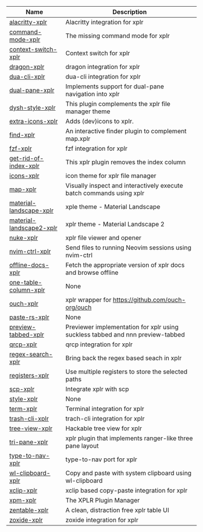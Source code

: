 | Name | Description |
| ---- | ----------- |
| [alacritty-xplr](https://github.com/sayanarijit/alacritty.xplr) | Alacritty integration for xplr |
| [command-mode-xplr](https://github.com/sayanarijit/command-mode.xplr) | The missing command mode for xplr |
| [context-switch-xplr](https://github.com/igorepst/context-switch.xplr) | Context switch for xplr |
| [dragon-xplr](https://github.com/sayanarijit/dragon.xplr) | dragon integration for xplr |
| [dua-cli-xplr](https://github.com/sayanarijit/dua-cli.xplr) | dua-cli integration for xplr |
| [dual-pane-xplr](https://github.com/sayanarijit/dual-pane.xplr) | Implements support for dual-pane navigation into xplr |
| [dysh-style-xplr](https://github.com/dy-sh/dysh-style.xplr) | This plugin complements the xplr file manager theme |
| [extra-icons-xplr](https://github.com/dtomvan/extra-icons.xplr) | Adds (dev)icons to xplr. |
| [find-xplr](https://github.com/sayanarijit/find.xplr) | An interactive finder plugin to complement map.xplr |
| [fzf-xplr](https://github.com/sayanarijit/fzf.xplr) | fzf integration for xplr |
| [get-rid-of-index-xplr](https://github.com/dy-sh/get-rid-of-index.xplr) | This xplr plugin removes the index column |
| [icons-xplr](https://github.com/prncss-xyz/icons.xplr) | icon theme for xplr file manager |
| [map-xplr](https://github.com/sayanarijit/map.xplr) | Visually inspect and interactively execute batch commands using xplr |
| [material-landscape-xplr](https://github.com/sayanarijit/material-landscape.xplr) | xple theme - Material Landscape |
| [material-landscape2-xplr](https://github.com/sayanarijit/material-landscape2.xplr) | xplr theme - Material Landscape 2 |
| [nuke-xplr](https://github.com/Junker/nuke.xplr) | xplr file viewer and opener |
| [nvim-ctrl-xplr](https://github.com/sayanarijit/nvim-ctrl.xplr) | Send files to running Neovim sessions using nvim-ctrl |
| [offline-docs-xplr](https://github.com/sayanarijit/offline-docs.xplr) | Fetch the appropriate version of xplr docs and browse offline |
| [one-table-column-xplr](https://github.com/duganchen/one-table-column.xplr) | None |
| [ouch-xplr](https://github.com/dtomvan/ouch.xplr) | xplr wrapper for https://github.com/ouch-org/ouch |
| [paste-rs-xplr](https://github.com/dtomvan/paste-rs.xplr) | None |
| [preview-tabbed-xplr](https://github.com/sayanarijit/preview-tabbed.xplr) | Previewer implementation for xplr using suckless tabbed and nnn preview-tabbed |
| [qrcp-xplr](https://github.com/sayanarijit/qrcp.xplr) | qrcp integration for xplr |
| [regex-search-xplr](https://github.com/sayanarijit/regex-search.xplr) | Bring back the regex based seach in xplr |
| [registers-xplr](https://github.com/sayanarijit/registers.xplr) | Use multiple registers to store the selected paths |
| [scp-xplr](https://github.com/sayanarijit/scp.xplr) | Integrate xplr with scp |
| [style-xplr](https://github.com/emsquid/style.xplr) | None |
| [term-xplr](https://github.com/dtomvan/term.xplr) | Terminal integration for xplr |
| [trash-cli-xplr](https://github.com/sayanarijit/trash-cli.xplr) | trach-cli integration for xplr |
| [tree-view-xplr](https://github.com/sayanarijit/tree-view.xplr) | Hackable tree view for xplr |
| [tri-pane-xplr](https://github.com/sayanarijit/tri-pane.xplr) | xplr plugin that implements ranger-like three pane layout |
| [type-to-nav-xplr](https://github.com/sayanarijit/type-to-nav.xplr) | type-to-nav port for xplr |
| [wl-clipboard-xplr](https://github.com/sayanarijit/wl-clipboard.xplr) | Copy and paste with system clipboard using wl-clipboard |
| [xclip-xplr](https://github.com/sayanarijit/xclip.xplr) | xclip based copy-paste integration for xplr |
| [xpm-xplr](https://github.com/dtomvan/xpm.xplr) | The XPLR Plugin Manager |
| [zentable-xplr](https://github.com/sayanarijit/zentable.xplr) | A clean, distraction free xplr table UI |
| [zoxide-xplr](https://github.com/sayanarijit/zoxide.xplr) | zoxide integration for xplr |